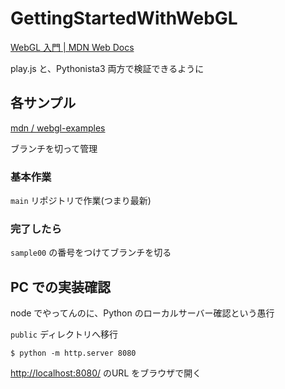 # GettingStartedWithWebGL


[WebGL 入門 | MDN Web Docs](https://developer.mozilla.org/ja/docs/Web/API/WebGL_API/Tutorial/Getting_started_with_WebGL)

play.js と、Pythonista3 両方で検証できるように



## 各サンプル

[mdn / webgl-examples](https://github.com/mdn/webgl-examples/tree/gh-pages/tutorial)

ブランチを切って管理


### 基本作業

`main` リポジトリで作業(つまり最新)

### 完了したら

`sample00` の番号をつけてブランチを切る


## PC での実装確認

node でやってんのに、Python のローカルサーバー確認という愚行


`public` ディレクトリへ移行

```
$ python -m http.server 8080
```


[http://localhost:8080/](http://localhost:8080/) のURL をブラウザで開く
